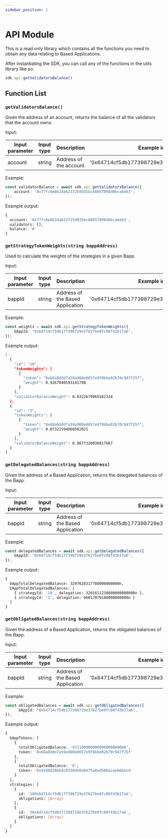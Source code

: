 ```yaml
---
sidebar_position: 2
---
```


# API Module

This is a read only library which contains all the functions you need to obtain any data relating to Based Applications.

After instantiating the SDK, you can call any of the functions in the utils library like so:

```typescript
sdk.api.getValidatorsBalance()
```

## Function List

### `getValidatorsBalance()`

Given the address of an account, returns the balance of all the validators that the account owns.

Input:

| Input parameter   | Input type | Description                   | Example input                                |
| ----------------- | ---------- | ----------------------------- | -------------------------------------------- |
|  account  | string     | Address of the account | '0x64714cf5db177398729e37627be0fc08f43b17a6' |

Example:

```typescript
const validatorBalance = await sdk.api.getValidatorsBalance({
    account: '0x77fc6e8b24a623725d935bc88057098d0bca6eb3',
});
```

Example output:

```bash
{
  account: '0x77fc6e8b24a623725d935bc88057098d0bca6eb3',
  validators: [],
  balance: '0'
}
```

### `getStrategyTokenWeights(string bappAddress)`

Used to calculate the weights of the strategies in a given Bapp.

Input:

| Input parameter   | Input type | Description                   | Example input                                |
| ----------------- | ---------- | ----------------------------- | -------------------------------------------- |
|  bappId  | string     | Address of the Based Application | '0x64714cf5db177398729e37627be0fc08f43b17a6' |

Example:

```typescript
const weights = await sdk.api.getStrategyTokenWeights({
    bAppId: "0x64714cf5db177398729e37627be0fc08f43b17a6",
});
```

Example output:

```bash
[
  {
    "id": "10",
    "tokenWeights": [
      {
        "token": "0x68a8ddd7a59a900e0657e9f8bbe02b70c947f25f",
        "weight": 0.9267840593141798
      }
    ],
    "validatorBalanceWeight": 0.0322679969182334
  },
  {
    "id": "2",
    "tokenWeights": [
      {
        "token": "0x68a8ddd7a59a900e0657e9f8bbe02b70c947f25f",
        "weight": 0.07321594068582021
      }
    ],
    "validatorBalanceWeight": 0.9677320030817667
  }
]
```

### `getDelegatedBalances(string bappAddress)`

Given the address of a Based Application, returns the delegated balances of the Bapp.

Input:

| Input parameter   | Input type | Description                   | Example input                                |
| ----------------- | ---------- | ----------------------------- | -------------------------------------------- |
|  bappId  | string     | Address of the Based Application | '0x64714cf5db177398729e37627be0fc08f43b17a6' |

Example:

```typescript
const delegatedBalances = await sdk.api.getDelegatedBalances({
    bAppId: "0x64714cf5db177398729e37627be0fc08f43b17a6",
});
```

Example output:

```bash
{
  bAppTotalDelegatedBalance: 3297628317780000000000n,
  bAppTotalDelegatedBalances: [
    { strategyId: '10', delegation: 3201611238600000000000n },
    { strategyId: '2', delegation: 96017079180000000000n }
  ]
}
```

### `getObligatedBalances(string bappAddress)`

Given the address of a Based Application, returns the obligated balances of the Bapp.

Input:

| Input parameter   | Input type | Description                   | Example input                                |
| ----------------- | ---------- | ----------------------------- | -------------------------------------------- |
|  bappId  | string     | Address of the Based Application | '0x64714cf5db177398729e37627be0fc08f43b17a6' |

Example:

```typescript
const obligatedBalances = await sdk.api.getObligatedBalances({
      bAppId: "0x64714cf5db177398729e37627be0fc08f43b17a6",
});
```

Example output:

```bash
{
  bAppTokens: [
    {
      totalObligatedBalance: '971100000000000000009000',
      token: '0x68a8ddd7a59a900e0657e9f8bbe02b70c947f25f'
    },
    {
      totalObligatedBalance: '0',
      token: '0x9196830bb4c05504e0a8475a0ad566aceeb6bec9'
    }
  ],
  strategies: [
    {
      id: '100x64714cf5db177398729e37627be0fc08f43b17a6',
      obligations: [Array]
    },
    {
      id: '20x64714cf5db177398729e37627be0fc08f43b17a6',
      obligations: [Array]
    }
  ]
}
```